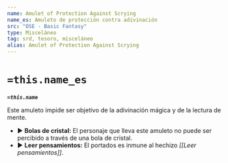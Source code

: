 ```yaml
---
name: Amulet of Protection Against Scrying
name_es: Amuleto de protección contra adivinación
src: "OSE - Basic Fantasy"
type: Misceláneo
tag: srd, tesoro, misceláneo
alias: Amulet of Protection Against Scrying
---
```

# `=this.name_es` 

**_`=this.name`_**

Este amuleto impide ser objetivo de la adivinación mágica y de la lectura de mente. 

- ▶ **Bolas de cristal:** El personaje que lleva este amuleto no puede ser percibido a través de una bola de cristal. 
- ▶ **Leer pensamientos:** El portados es inmune al hechizo _[[Leer pensamientos]]_.